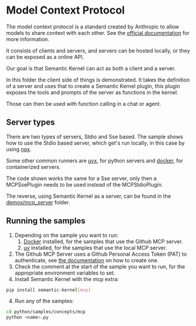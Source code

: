 # Model Context Protocol

The model context protocol is a standard created by Anthropic to allow models to share context with each other. See the [official documentation](https://modelcontextprotocol.io/introduction) for more information.

It consists of clients and servers, and servers can be hosted locally, or they can be exposed as a online API.

Our goal is that Semantic Kernel can act as both a client and a server.

In this folder the client side of things is demonstrated. It takes the definition of a server and uses that to create a Semantic Kernel plugin, this plugin exposes the tools and prompts of the server as functions in the kernel.

Those can then be used with function calling in a chat or agent.

## Server types

There are two types of servers, Stdio and Sse based. The sample shows how to use the Stdio based server, which get's run locally, in this case by using [npx](https://docs.npmjs.com/cli/v8/commands/npx).

Some other common runners are [uvx](https://docs.astral.sh/uv/guides/tools/), for python servers and [docker](https://www.docker.com/), for containerized servers.

The code shown works the same for a Sse server, only then a MCPSsePlugin needs to be used instead of the MCPStdioPlugin.

The reverse, using Semantic Kernel as a server, can be found in the [demos/mcp_server](../../demos/mcp_server/) folder.

## Running the samples

1. Depending on the sample you want to run:
    1. [Docker](https://www.docker.com/products/docker-desktop/) installed, for the samples that use the Github MCP server.
    1. [uv](https://docs.astral.sh/uv/getting-started/installation/) installed, for the samples that use the local MCP server.
2. The Github MCP Server uses a Github Personal Access Token (PAT) to authenticate, see [the documentation](https://github.com/modelcontextprotocol/servers/tree/main/src/github) on how to create one.
1. Check the comment at the start of the sample you want to run, for the appropriate environment variables to set.
1. Install Semantic Kernel with the mcp extra:

```bash
pip install semantic-kernel[mcp]
```

4. Run any of the samples:

```bash
cd python/samples/concepts/mcp
python <name>.py
```
